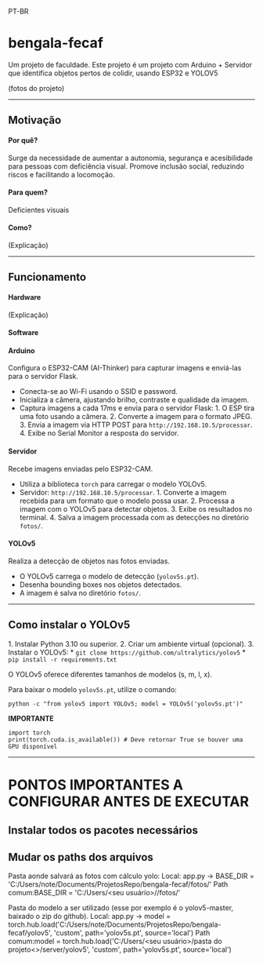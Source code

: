 PT-BR
# bengala-fecaf
Um projeto de faculdade. Este projeto é um projeto com Arduino + Servidor que identifica objetos pertos de colidir, usando ESP32 e YOLOV5

(fotos do projeto)

---------

## Motivação

#### Por quê?
Surge da necessidade de aumentar a autonomia, segurança e acesibilidade para pessoas com deficiência visual. Promove inclusão social, reduzindo riscos e facilitando a locomoção.

#### Para quem?
Deficientes visuais

#### Como?
(Explicação)

---------

## Funcionamento

#### Hardware
(Explicação)

#### Software


#### Arduino
Configura o ESP32-CAM (AI-Thinker) para capturar imagens e enviá-las para o servidor Flask.

* Conecta-se ao Wi-Fi usando o SSID e password.
* Inicializa a câmera, ajustando brilho, contraste e qualidade da imagem.
* Captura imagens a cada 17ms e envia para o servidor Flask:
    1\. O ESP tira uma foto usando a câmera.
    2\. Converte a imagem para o formato JPEG.
    3\. Envia a imagem via HTTP POST para `http://192.168.10.5/processar`.
    4\. Exibe no Serial Monitor a resposta do servidor.

#### Servidor
Recebe imagens enviadas pelo ESP32-CAM.
* Utiliza a biblioteca `torch` para carregar o modelo YOLOv5.
* Servidor: `http://192.168.10.5/processar`.
    1\. Converte a imagem recebida para um formato que o modelo possa usar.
    2\. Processa a imagem com o YOLOv5 para detectar objetos.
    3\. Exibe os resultados no terminal.
    4\. Salva a imagem processada com as detecções no diretório `fotos/`.

#### YOLOv5
Realiza a detecção de objetos nas fotos enviadas.

* O YOLOv5 carrega o modelo de detecção (`yolov5s.pt`).
* Desenha bounding boxes nos objetos detectados.
* A imagem é salva no diretório `fotos/`.

---

## Como instalar o YOLOv5
1\. Instalar Python 3.10 ou superior.
2\. Criar um ambiente virtual (opcional).
3\. Instalar o YOLOv5:
    * `git clone https://github.com/ultralytics/yolov5`
    * `pip install -r requirements.txt`

O YOLOv5 oferece diferentes tamanhos de modelos (s, m, l, x).

Para baixar o modelo `yolov5s.pt`, utilize o comando:

<pre><code>python -c "from yolov5 import YOLOv5; model = YOLOv5('yolov5s.pt')"</code></pre>

**IMPORTANTE**
```
import torch
print(torch.cuda.is_available()) # Deve retornar True se houver uma GPU disponível
```

---------

# PONTOS IMPORTANTES A CONFIGURAR ANTES DE EXECUTAR

## Instalar todos os pacotes necessários

## Mudar os paths dos arquivos

Pasta aonde salvará as fotos com cálculo yolo:
Local: app.py -> BASE_DIR = 'C:/Users/note/Documents/ProjetosRepo/bengala-fecaf/fotos/'
Path comum:BASE_DIR = 'C:/Users/<seu usuário>/<pasta do projeto>/fotos/'

Pasta do modelo a ser utilizado (esse por exemplo é o yolov5-master, baixado o zip do github).
Local: app.py -> model = torch.hub.load('C:/Users/note/Documents/ProjetosRepo/bengala-fecaf/yolov5', 'custom', path='yolov5s.pt', source='local')
Path comum:model = torch.hub.load('C:/Users/<seu usuário>/pasta do projeto<>/server/yolov5', 'custom', path='yolov5s.pt', source='local')